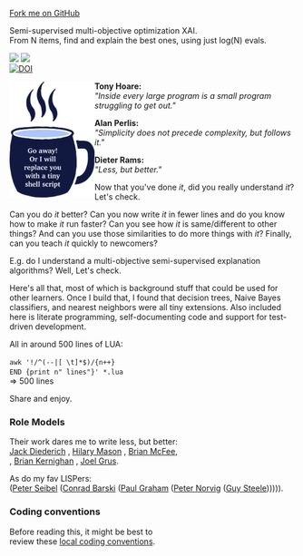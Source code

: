 <span id="forkongithub"><a href="https://github.com/timm/shortr#shortrlua--less-but-better-xai-eyes">Fork me on GitHub</a></span>

Semi-supervised multi-objective optimization XAI.   
 From N items, find and explain the best ones, using just log(N) evals.


<a href="https://github.com/timm/shortr/actions/workflows/tests.yml"><img  src="https://github.com/timm/shortr/actions/workflows/tests.yml/badge.svg"></a> <a
 href="https://opensource.org/licenses/BSD-2-Clause"><img  src="https://img.shields.io/badge/License-BSD%202--Clause-orange.svg"></a>
<br>
<a href="https://zenodo.org/badge/latestdoi/206205826"> <img  src="https://zenodo.org/badge/206205826.svg" alt="DOI"></a>


<img width=150 align=left src="https://raw.githubusercontent.com/timm/shortr/master/docs/img/cup.png">

<b>Tony Hoare:</b><br>
<em>"Inside every large program is a small program struggling to get out."</em><p>
<b>Alan Perlis:</b><br><em>"Simplicity does not precede complexity, but follows it."</em><p>
<b>Dieter Rams:</b><br><em>"Less, but better."</em>

Now that you've done _it_, did you really understand _it_? Let's check.

Can you do _it_ better?
Can you now
write _it_ in fewer lines and do you know how to make _it_ run faster?
Can you see how _it_ is same/different to other things?
And can you use those similarities to do more things with  _it_?
Finally, can you teach _it_ quickly to newcomers?


E.g. do I understand a multi-objective semi-supervised explanation algorithms?
Well, Let's check. 


Here's all that, most of which is background stuff
that could be used for other learners.  Once I build that, I found
that decision trees, Naive Bayes classifiers, and nearest neighbors
were all tiny extensions.  Also included here is literate programming,
self-documenting code and support for test-driven development.


All in around 500 lines of LUA: <br>

`awk '!/^(--|[ \t]*$)/{n++}`     
`END {print n" lines"}' *.lua`  
=> 500 lines
     
Share and enjoy.


### Role Models
Their work dares me to write less, but better:<br>
[Jack Diederich](https://www.youtube.com/watch?v=o9pEzgHorH0) 
, [Hilary Mason](https://www.youtube.com/watch?v=l2btv0yUPNQ)
, [Brian McFee](https://brianmcfee.net/papers/ismir2011_sptree.pdf),  
, [Brian Kernighan](https://www.oreilly.com/library/view/beautiful-code/9780596510046/ch01.html)
, [Joel Grus](https://github.com/joelgrus/data-science-from-scratch).<p>
As do my fav LISPers: <br>
([Peter Seibel](https://gigamonkeys.com/book/)
  ([Conrad Barski](https://doc.lagout.org/programmation/Lisp/Land%20of%20Lisp_%20Learn%20to%20Program%20in%20Lisp%2C%20One%20Game%20at%20a%20Time%20%5BBarski%202010-11-15%5D.pdf)
  ([Paul Graham](http://www.paulgraham.com/onlisp.html)<nr>
    ([Peter Norvig](http://norvig.com/lispy.html)
      ([Guy Steele](https://dspace.mit.edu/bitstream/handle/1721.1/5790/AIM-353.pdf?sequence=2&isAllowed=y)))))).

### Coding conventions 
Before reading this, it might  be best to    
review these [local coding conventions](https://github.com/timm/shortr/blob/master/CONTRIBUTE.md).
